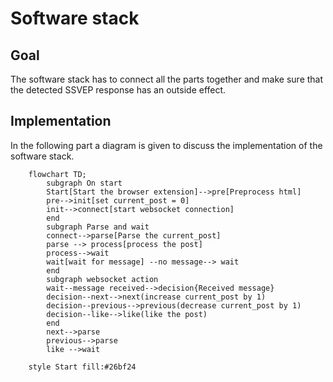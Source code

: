 # Software stack

## Goal

The software stack has to connect all the parts together and make sure that the detected SSVEP response has an outside effect.

## Implementation

In the following part a diagram is given to discuss the implementation of the software stack.

```mermaid
    flowchart TD;
        subgraph On start
        Start[Start the browser extension]-->pre[Preprocess html]
        pre-->init[set current_post = 0]
        init-->connect[start websocket connection]
        end
        subgraph Parse and wait
        connect-->parse[Parse the current_post]
        parse --> process[process the post]
        process-->wait
        wait[wait for message] --no message--> wait
        end
        subgraph websocket action
        wait--message received-->decision{Received message}
        decision--next-->next(increase current_post by 1)
        decision--previous-->previous(decrease current_post by 1)
        decision--like-->like(like the post)
        end
        next-->parse
        previous-->parse
        like -->wait

    style Start fill:#26bf24
```
